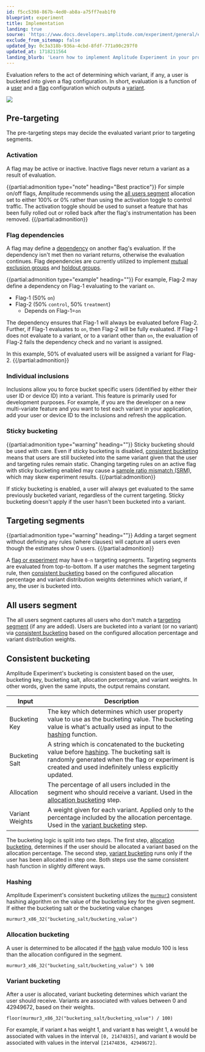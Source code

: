 ```yaml
---
id: f5cc5398-867b-4ed0-ab8a-a75ff7eab1f0
blueprint: experiment
title: Implementation
landing: true
sourxe: 'https://www.docs.developers.amplitude.com/experiment/general/evaluation/implementation/'
exclude_from_sitemap: false
updated_by: 0c3a318b-936a-4cbd-8fdf-771a90c297f0
updated_at: 1718211564
landing_blurb: 'Learn how to implement Amplitude Experiment in your product.'
---
```

Evaluation refers to the act of determining which variant, if any, a user is bucketed into given a flag configuration. In short, evaluation is a function of a [user](/docs/experiment/data-model#users) and a [flag](/docs/experiment/data-model#flags-and-experiments) configuration which outputs a [variant](/docs/experiment/data-model#variants).

![](statamic://asset::help_center_conversions::experiment/evaluation-implementation.drawio-1718211558.png)

## Pre-targeting

The pre-targeting steps may decide the evaluated variant prior to targeting segments.

### Activation

A flag may be active or inactive. Inactive flags never return a variant as a result of evaluation.

{{partial:admonition type="note" heading="Best practice"}}
For simple on/off flags, Amplitude recommends using the [all users segment](#all-users-segment) allocation set to either 100% or 0% rather than using the activation toggle to control traffic. The activation toggle should be used to sunset a feature that has been fully rolled out or rolled back after the flag's instrumentation has been removed.
{{/partial:admonition}}

### Flag dependencies

A flag may define a [dependency](../flag-dependencies.md) on another flag's evaluation. If the dependency isn't met then no variant returns, otherwise the evaluation continues. Flag dependencies are currently utilized to implement [mutual exclusion groups](../flag-dependencies.md#mutual-exclusion-groups) and [holdout groups](../flag-dependencies.md#holdout-groups).

{{partial:admonition type="example" heading=""}}
For example, Flag-2 may define a dependency on Flag-1 evaluating to the variant `on`.

* Flag-1 (50% `on`)
* Flag-2 (50% `control`, 50% `treatment`)
    * Depends on Flag-1=`on`

The dependency ensures that Flag-1 will always be evaluated before Flag-2. Further, if Flag-1 evaluates to `on`, then Flag-2 will be fully evaluated. If Flag-1 does not evaluate to a variant, or to a variant other than `on`, the evaluation of Flag-2 fails the dependency check and no variant is assigned.

In this example, 50% of evaluated users will be assigned a variant for Flag-2.
{{/partial:admonition}}

### Individual inclusions

Inclusions allow you to force bucket specific users (identified by either their user ID or device ID) into a variant. This feature is primarily used for development purposes. For example, if you are the developer on a new multi-variate feature and you want to test each variant in your application, add your user or device ID to the inclusions and refresh the application.

### Sticky bucketing


{{partial:admonition type="warning" heading=""}}
Sticky bucketing should be used with care. Even if sticky bucketing is disabled, [consistent bucketing](#consistent-bucketing) means that users are still bucketed into the same variant given that the user and targeting rules remain static. Changing targeting rules on an active flag with sticky bucketing enabled may cause a [sample ratio mismatch (SRM)](/docs/experiment/troubleshooting/sample-ratio-mismatch), which may skew experiment results.
{{/partial:admonition}}

If sticky bucketing is enabled, a user will always get evaluated to the same previously bucketed variant, regardless of the current targeting. Sticky bucketing doesn't apply if the user hasn't been bucketed into a variant.

## Targeting segments

{{partial:admonition type="warning" heading=""}}
Adding a target segment without defining any rules (where clauses) will capture all users even though the estimates show 0 users.
{{/partial:admonition}}

A [flag or experiment](/docs/experiment/data-model#flags-and-experiments) may have `0-n` targeting segments. Targeting segments are evaluated from top-to-bottom. If a user matches the segment targeting rule, then [consistent bucketing](#consistent-bucketing) based on the configured allocation percentage and variant distribution weights determines which variant, if any, the user is bucketed into.

## All users segment

The all users segment captures all users who don't match a [targeting segment](#targeting-segments) (if any are added). Users are bucketed into a variant (or no variant) via [consistent bucketing](#consistent-bucketing) based on the configured allocation percentage and variant distribution weights.

## Consistent bucketing

Amplitude Experiment's bucketing is consistent based on the user, bucketing key, bucketing salt, allocation percentage, and variant weights. In other words, given the same inputs, the output remains constant.

| <div class='med-big-column'> Input </div> | Description |
| --- | --- |
| Bucketing Key | The key which determines which user property value to use as the bucketing value. The bucketing value is what's actually used as input to the [hashing](#hashing) function. |
| Bucketing Salt | A string which is concatenated to the bucketing value before [hashing](#hashing). The bucketing salt is randomly generated when the flag or experiment is created and used indefinitely unless explicitly updated. |
| Allocation | The percentage of all users included in the segment who should receive a variant. Used in the [allocation bucketing](#allocation-bucketing) step. |
| Variant Weights | A weight given for each variant. Applied only to the percentage included by the allocation percentage. Used in the [variant bucketing](#variant-bucketing) step. |

The bucketing logic is split into two steps. The first step, [allocation bucketing](#allocation-bucketing), determines if the user should be allocated a variant based on the allocation percentage. The second step, [variant bucketing](#variant-bucketing) runs only if the user has been allocated in step one. Both steps use the same consistent hash function in slightly different ways.

### Hashing

Amplitude Experiment's consistent bucketing utilizes the [`murmur3`](https://en.wikipedia.org/wiki/MurmurHash) consistent hashing algorithm on the value of the bucketing key for the given segment. If either the bucketing salt or the bucketing value changes

```text
murmur3_x86_32("bucketing_salt/bucketing_value")
```

### Allocation bucketing

A user is determined to be allocated if the [hash](#hashing) value modulo 100 is less than the allocation configured in the segment.

```text
murmur3_x86_32("bucketing_salt/bucketing_value") % 100
```

### Variant bucketing

After a user is allocated, variant bucketing determines which variant the user should receive. Variants are associated with values between 0 and 42949672, based on their weights.

```text
floor(murmur3_x86_32("bucketing_salt/bucketing_value") / 100)
```

For example, if variant `A` has weight 1, and variant `B` has weight 1, `A` would be associated with values in the interval `[0, 21474835]`, and variant `B` would be associated with values in the interval `[21474836, 42949672]`.